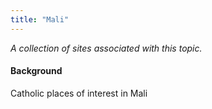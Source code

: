 ```yaml
---
title: "Mali"
---
```



*A collection of sites associated with this topic.*

#### Background

Catholic places of interest in Mali


